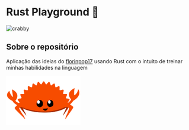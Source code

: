 # Rust Playground 🦀
![crabby](https://i.imgur.com/LbZJgmm.gif)
## Sobre o repositório 

Aplicação das ideias do [florinpop17](https://github.com/florinpop17/app-ideas) usando Rust com o intuito de treinar minhas habilidades na linguagem

<img src="ferris-happy.svg" width="200" />
